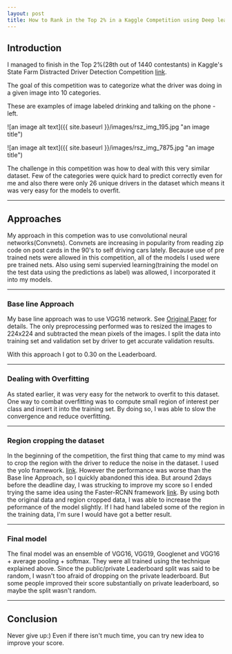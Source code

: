 ```yaml
---
layout: post
title: How to Rank in the Top 2% in a Kaggle Competition using Deep learning
---
```


## Introduction
I managed to finish in the Top 2%(28th out of 1440 contestants) in Kaggle's State Farm Distracted Driver Detection Competition [link](https://www.kaggle.com/c/state-farm-distracted-driver-detection).

The goal of this competition was to categorize what the driver was doing in a given image into 10 categories.

These are examples of image labeled drinking and talking on the phone - left.

![an image alt text]({{ site.baseurl }}/images/rsz_img_195.jpg "an image title")

![an image alt text]({{ site.baseurl }}/images/rsz_img_7875.jpg "an image title")

The challenge in this competition was how to deal with this very similar dataset. Few of the categories were quick hard to predict correctly even for me and also there were only 26 unique drivers in the dataset which means it was very easy for the models to overfit.

____

## Approaches
My approach in this competion was to use convolutional neural networks(Convnets). Convnets are increasing in popularity from reading zip code on post cards in the 90's to self driving cars lately. Because use of pre trained nets were allowed in this competition, all of the models I used were pre trained nets. Also using semi supervied learning(training the model on the test data using the predictions as label) was allowed, I incorporated it into my models.
____

### Base line Approach
My base line approach was to use VGG16 network. See [Original Paper](http://arxiv.org/pdf/1409.1556v6.pdf) for details. The only preprocessing performed was to resized the images to 224x224 and subtracted the mean pixels of the images. I split the data into training set and validation set by driver to get accurate validation results.

With this approach I got to 0.30 on the Leaderboard.

____

### Dealing with Overfitting
As stated earlier, it was very easy for the network to overfit to this dataset. One way to combat overfitting was to compute small region of interest per class and insert it into the training set. By doing so, I was able to slow the convergence and reduce overfitting.

____

### Region cropping the dataset
In the beginning of the competition, the first thing that came to my mind was to crop the region with the driver to reduce the noise in the dataset. I used the yolo framework. [link](http://pjreddie.com/darknet/yolo/). However the performance was worse than the Base line Approach, so I quickly abandoned this idea. But around 2days before the deadline day, I was strucking to improve my score so I ended trying the same idea using the Faster-RCNN framework [link](http://arxiv.org/abs/1506.01497). By using both the original data and region cropped data, I was able to increase the peformance of the model slightly. If I had hand labeled some of the region in the training data, I'm sure I would have got a better result.

____

### Final model
The final model was an ensemble of VGG16, VGG19, Googlenet and VGG16 + average pooling + softmax. They were all trained using the technique explained above. Since the public/private Leaderboard split was said to be random, I wasn't too afraid of dropping on the private leaderboard. But some people improved their score substantially on private leaderboard, so maybe the split wasn't random.

____

## Conclusion
Never give up:) Even if there isn't much time, you can try new idea to improve your score.
